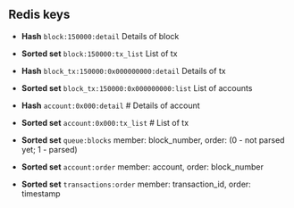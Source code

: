 ## Redis keys

* **Hash** `block:150000:detail` Details of block
* **Sorted set** `block:150000:tx_list` List of tx

* **Hash** `block_tx:150000:0x000000000:detail` Details of tx
* **Sorted set** `block_tx:150000:0x000000000:list` List of accounts

* **Hash** `account:0x000:detail` # Details of account
* **Sorted set** `account:0x000:tx_list` # List of tx

* **Sorted set** `queue:blocks` member: block_number, order: (0 - not parsed yet; 1 - parsed)
* **Sorted set** `account:order` member: account, order: block_number
* **Sorted set** `transactions:order` member: transaction_id, order: timestamp
